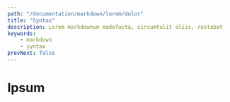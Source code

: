 ```yaml
---
path: "/documentation/markdown/lorem/dolor"
title: "Syntax"
description: Lorem markdownum madefacta, circumtulit aliis, restabat
keywords:
    - markdown
    - syntax
prevNext: false
---
```


# Ipsum
